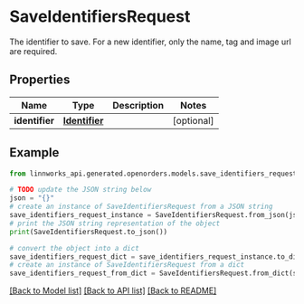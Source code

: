 # SaveIdentifiersRequest

The identifier to save. For a new identifier, only the name, tag and image url are required.

## Properties

Name | Type | Description | Notes
------------ | ------------- | ------------- | -------------
**identifier** | [**Identifier**](Identifier.md) |  | [optional] 

## Example

```python
from linnworks_api.generated.openorders.models.save_identifiers_request import SaveIdentifiersRequest

# TODO update the JSON string below
json = "{}"
# create an instance of SaveIdentifiersRequest from a JSON string
save_identifiers_request_instance = SaveIdentifiersRequest.from_json(json)
# print the JSON string representation of the object
print(SaveIdentifiersRequest.to_json())

# convert the object into a dict
save_identifiers_request_dict = save_identifiers_request_instance.to_dict()
# create an instance of SaveIdentifiersRequest from a dict
save_identifiers_request_from_dict = SaveIdentifiersRequest.from_dict(save_identifiers_request_dict)
```
[[Back to Model list]](../README.md#documentation-for-models) [[Back to API list]](../README.md#documentation-for-api-endpoints) [[Back to README]](../README.md)


